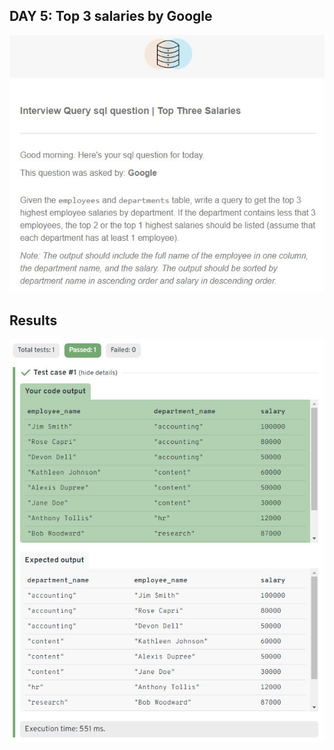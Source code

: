 ## DAY 5: Top 3 salaries by Google  
  
![Question of the day](Question_of_the_day_05.JPG)
  
## Results  
  
![Results of the day](Results_of_the_day_05.JPG)
